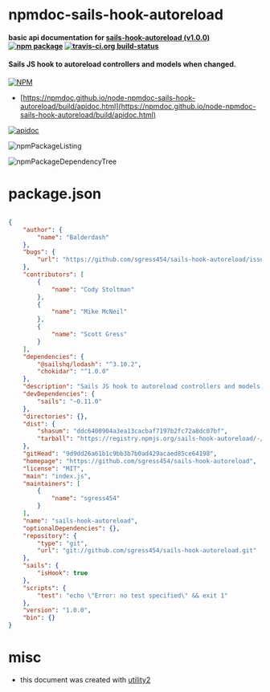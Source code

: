 # npmdoc-sails-hook-autoreload

#### basic api documentation for  [sails-hook-autoreload (v1.0.0)](https://github.com/sgress454/sails-hook-autoreload)  [![npm package](https://img.shields.io/npm/v/npmdoc-sails-hook-autoreload.svg?style=flat-square)](https://www.npmjs.org/package/npmdoc-sails-hook-autoreload) [![travis-ci.org build-status](https://api.travis-ci.org/npmdoc/node-npmdoc-sails-hook-autoreload.svg)](https://travis-ci.org/npmdoc/node-npmdoc-sails-hook-autoreload)

#### Sails JS hook to autoreload controllers and models when changed.

[![NPM](https://nodei.co/npm/sails-hook-autoreload.png?downloads=true&downloadRank=true&stars=true)](https://www.npmjs.com/package/sails-hook-autoreload)

- [https://npmdoc.github.io/node-npmdoc-sails-hook-autoreload/build/apidoc.html](https://npmdoc.github.io/node-npmdoc-sails-hook-autoreload/build/apidoc.html)

[![apidoc](https://npmdoc.github.io/node-npmdoc-sails-hook-autoreload/build/screenCapture.buildCi.browser.%252Ftmp%252Fbuild%252Fapidoc.html.png)](https://npmdoc.github.io/node-npmdoc-sails-hook-autoreload/build/apidoc.html)

![npmPackageListing](https://npmdoc.github.io/node-npmdoc-sails-hook-autoreload/build/screenCapture.npmPackageListing.svg)

![npmPackageDependencyTree](https://npmdoc.github.io/node-npmdoc-sails-hook-autoreload/build/screenCapture.npmPackageDependencyTree.svg)



# package.json

```json

{
    "author": {
        "name": "Balderdash"
    },
    "bugs": {
        "url": "https://github.com/sgress454/sails-hook-autoreload/issues"
    },
    "contributors": [
        {
            "name": "Cody Stoltman"
        },
        {
            "name": "Mike McNeil"
        },
        {
            "name": "Scott Gress"
        }
    ],
    "dependencies": {
        "@sailshq/lodash": "^3.10.2",
        "chokidar": "^1.0.0"
    },
    "description": "Sails JS hook to autoreload controllers and models when changed.",
    "devDependencies": {
        "sails": "~0.11.0"
    },
    "directories": {},
    "dist": {
        "shasum": "ddc6400904a3ea13cacbaf7197b2fc72a8dc07bf",
        "tarball": "https://registry.npmjs.org/sails-hook-autoreload/-/sails-hook-autoreload-1.0.0.tgz"
    },
    "gitHead": "9d9dd26a61b1c9bb3b7b0ad429acaed85ce64198",
    "homepage": "https://github.com/sgress454/sails-hook-autoreload",
    "license": "MIT",
    "main": "index.js",
    "maintainers": [
        {
            "name": "sgress454"
        }
    ],
    "name": "sails-hook-autoreload",
    "optionalDependencies": {},
    "repository": {
        "type": "git",
        "url": "git://github.com/sgress454/sails-hook-autoreload.git"
    },
    "sails": {
        "isHook": true
    },
    "scripts": {
        "test": "echo \"Error: no test specified\" && exit 1"
    },
    "version": "1.0.0",
    "bin": {}
}
```



# misc
- this document was created with [utility2](https://github.com/kaizhu256/node-utility2)
